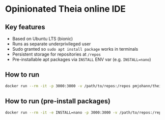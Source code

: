 # Opinionated Theia online IDE

## Key features

- Based on Ubuntu LTS (bionic)
- Runs as separate underprivileged user
- Sudo granted so ```sudo apt install package``` works in terminals
- Persistent storage for repositories at ```/repos```
- Pre-installable apt packages via ```INSTALL``` ENV var (e.g. ```INSTALL=nano```)

## How to run

```sh
docker run --rm -it -p 3000:3000 -v /path/to/repos:/repos pmjohann/theia
```

## How to run (pre-install packages)

```sh
docker run --rm -it -e INSTALL=nano -p 3000:3000 -v /path/to/repos:/repos pmjohann/theia
```
